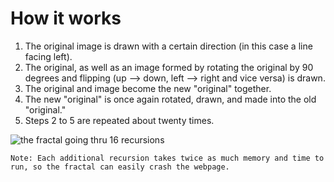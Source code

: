 How it works
=

1. The original image is drawn with a certain direction (in this case a line facing left).
2. The original, as well as an image formed by rotating the original by 90 degrees and flipping (up --> down, left --> right and vice versa) is drawn.
3. The original and image become the new "original" together.
4. The new "original" is once again rotated, drawn, and made into the old "original."
5. Steps 2 to 5 are repeated about twenty times.

![the fractal going thru 16 recursions](https://lh3.googleusercontent.com/a3TLYdZTrWJtCqWlBwg66hv0NnkXsq4o2_HF1jw-w_ROf17jpnSWkDuz1o5TCgYlQa7zxWi65IRE3NO0lhrSyvTRf7i1TtP0xh11A5r_hyHVxBPNx3eZyjIj-0sFaa5l1E2PJr-aeURtz8lZw98oAK4jKQJuivE1CZpwJZJNPsdRqOjUohJF_1Q3TvemJK3K5o9SRiFFeGPgaE1oEWCcitJe5W98_lVf3-1gORhCgWkzMdqDDgQGsdkUYn_6iqhhYnuuQTAm5-DNqtPx8c-uJt1W467W8XodW3UXaafm_yhEwMkN8L71o_xjvu1zQ_eY3JRz7r8hPWQNkp0QvYM2Tbgyv9ijqB-rTh0D3WUfDPwBeHOXRmjf03DjhZAKQjLr41TIwL6KlWHJAw-FB2367XwdkPFoEeJUbyAEX7OHmVR-UwDn7bAnAXPZc6AE_CiiAcHY56Xw7C3cQq4p1TbchpXb2gTrw2yFlu6I0vtOhsqjRUQkyW_vR3Dq6mAmx0ZSRHk-fiPMx17v2FAcDflcz_tbEQ80r8_nvFWdXONxmMUI7LwhxFhKRvMchwBFU856R2Il0BukXvkAM0aTOCJpr5ifGbyIIG6-0jzosNaBUuHizW889fc3=w640-h720-no)

``` 
Note: Each additional recursion takes twice as much memory and time to run, so the fractal can easily crash the webpage.
```